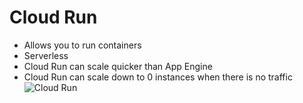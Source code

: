 # Cloud Run
- Allows you to run containers
- Serverless
- Cloud Run can scale quicker than App Engine
- Cloud Run can scale down to 0 instances when there is no traffic
![Cloud Run](https://cloudtutorial.ddns.net/wp-content/uploads/2020/08/image.png)
